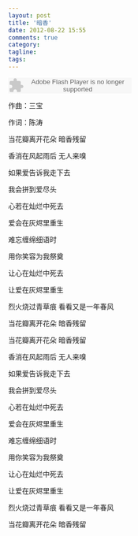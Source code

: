 ```yaml
---
layout: post
title: '暗香'
date: 2012-08-22 15:55
comments: true
category: 
tagline: 
tags:
---
```

    


<object classid="clsid:d27cdb6e-ae6d-11cf-96b8-444553540000" codebase=" http://fpdownload.macromedia.com/pub/shockwave/cabs/flash/swflash.cab#version=7,0,0,0" width="250" height="32"><param name="allowScriptAccess" value="sameDomain"><param name="movie" value=" http://l.5sing.com/player.swf?songtype=fc&songid=9322391"><param name="quality" value="high"><param name="bgcolor" value="#ffffff"><embed src=" http://l.5sing.com/player.swf?songtype=fc&songid=9322391" quality="high" bgcolor="#ffffff" width="250" height="32" allowScriptAccess="sameDomain" type="application/x-shockwave-flash" pluginspage=" http://www.macromedia.com/go/getflashplayer" /></object>

作曲：三宝

作词：陈涛

当花瓣离开花朵
暗香残留

香消在风起雨后
无人来嗅

如果爱告诉我走下去

我会拼到爱尽头

心若在灿烂中死去

爱会在灰烬里重生

难忘缠绵细语时

用你笑容为我祭奠

让心在灿烂中死去

让爱在灰烬里重生

烈火烧过青草痕
看看又是一年春风

当花瓣离开花朵
暗香残留

当花瓣离开花朵
暗香残留

香消在风起雨后
无人来嗅

如果爱告诉我走下去

我会拼到爱尽头

心若在灿烂中死去

爱会在灰烬里重生

难忘缠绵细语时

用你笑容为我祭奠

让心在灿烂中死去

让爱在灰烬里重生

烈火烧过青草痕
看看又是一年春风

当花瓣离开花朵
暗香残留
